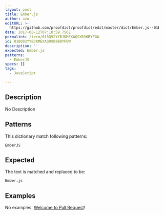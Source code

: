 ```yaml
---
layout: post
title: Ember.js
author: azu
editURL: >-
  https://github.com/proofdict/proofdict/edit/master/dict/Ember.js--01BQ92YYBJKMEXAQ9XB96RYFGW.yml
date: 2017-08-12T07:10:59.756Z
permalink: /term/01BQ92YYBJKMEXAQ9XB96RYFGW
id: 01BQ92YYBJKMEXAQ9XB96RYFGW
description: ''
expected: Ember.js
patterns:
  - EmberJS
specs: []
tags:
  - JavaScript

---
```


## Description

No Description 

## Patterns

This dictionary match following patterns:

    EmberJS

## Expected

The text is matched and replaced to be:

    Ember.js

## Examples

No examples. [Welcome to Pull Request](https://github.com/jser/jser.info/edit/master/dict/Ember.js--01BQ92YYBJKMEXAQ9XB96RYFGW.yml)!
